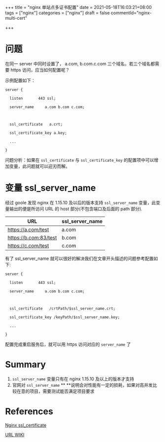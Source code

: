 +++
title = "nginx 单站点多证书配置"
date = 2021-05-18T16:03:21+08:00
tags = ["nginx"]
categories = ["nginx"]
draft = false
commentId="nginx-multi-cert"

+++

# 问题

在同一 server 中同时设置了， a.com, b.com.c.com 三个域名，若三个域名都需要 https 访问，应当如何配置呢？

示例配置如下：

```nginx
server {

  listen       443 ssl;

  server_name     a.com b.com c.com;



  ssl_certificate   a.crt;

  ssl_certificate_key a.key;

  ...

}
```

问题分析：如果在 `ssl_certificate` 与 `ssl_certificate_key` 的配置项中可以增加变量，此问题就可以迎刃而解。



# 变量 ssl_server_name

经过 goole 发现 nginx 在 1.15.10 及以后的版本支持 `ssl_server_name` 变量，此变量输出的便是所访问 URL 的 host 部分(不包含端口及后面的 path 部分).



| URL                   | ssl_server_name |
| --------------------- | --------------- |
| https://a.com/test    | a.com           |
| https://b.com:83/test | b.com           |
| https://c.com/test    | c.com           |



有了 ssl_server_name 就可以很好的解决我们在文章开头描述的问题参考配置如下:

``` ng
server {

  listen       443 ssl;

  server_name     a.com b.com c.com;



  ssl_certificate   /crtPath/$ssl_server_name.crt;

  ssl_certificate_key /keyPath/$ssl_server_name.key;

  ...

}
```



配置完成重启服务后，就可以用 https 访问对应的 `server_name` 了





# Summary



1. `ssl_server_name` 变量只有在 nginx 1.15.10 及以上的版本才支持
2. 官网对 `ssl_server_name` ** **说明会对性能有一定的损耗，如果对高并发比较在意的项目，需要测试能否满足项目要求







# References

[Nginx ssl_certificate](http://nginx.org/en/docs/http/ngx_http_ssl_module.html#ssl_certificate)

[URL WIKI](https://en.wikipedia.org/wiki/URL)